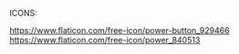 ICONS:

https://www.flaticon.com/free-icon/power-button_929466
https://www.flaticon.com/free-icon/power_840513